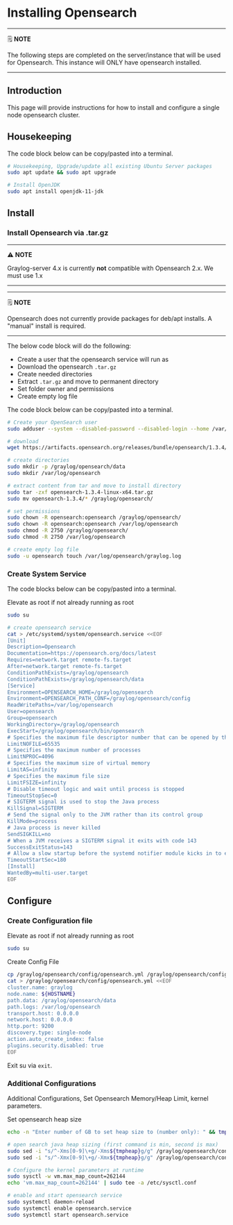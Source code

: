 # Installing Opensearch

---
🗒️ **NOTE**

The following steps are completed on the server/instance that will be used for Opensearch. This instance will ONLY have opensearch installed.

---

## Introduction

This page will provide instructions for how to install and configure a single node opensearch cluster.

## Housekeeping

The code block below can be copy/pasted into a terminal.

```sh
# Housekeeping, Upgrade/update all existing Ubuntu Server packages
sudo apt update && sudo apt upgrade

# Install OpenJDK
sudo apt install openjdk-11-jdk

```

## Install

### Install Opensearch via .tar.gz

---
⚠️ **NOTE**

Graylog-server 4.x is currently **not** compatible with Opensearch 2.x. We must use 1.x

---

---
🗒️ **NOTE**

Opensearch does not currently provide packages for deb/apt installs. A "manual" install is required.

---

The below code block will do the following:

* Create a user that the opensearch service will run as
* Download the opensearch `.tar.gz`
* Create needed directories
* Extract `.tar.gz` and move to permanent directory
* Set folder owner and permissions
* Create empty log file

The code block below can be copy/pasted into a terminal.

``` sh
# Create your OpenSearch user
sudo adduser --system --disabled-password --disabled-login --home /var/empty --no-create-home --quiet --force-badname --group opensearch

# download
wget https://artifacts.opensearch.org/releases/bundle/opensearch/1.3.4/opensearch-1.3.4-linux-x64.tar.gz

# create directories
sudo mkdir -p /graylog/opensearch/data
sudo mkdir /var/log/opensearch

# extract content from tar and move to install directory
sudo tar -zxf opensearch-1.3.4-linux-x64.tar.gz
sudo mv opensearch-1.3.4/* /graylog/opensearch/

# set permissions
sudo chown -R opensearch:opensearch /graylog/opensearch/
sudo chown -R opensearch:opensearch /var/log/opensearch
sudo chmod -R 2750 /graylog/opensearch/
sudo chmod -R 2750 /var/log/opensearch

# create empty log file
sudo -u opensearch touch /var/log/opensearch/graylog.log

```

### Create System Service

The code blocks below can be copy/pasted into a terminal.

Elevate as root if not already running as root

```sh
sudo su

```

```sh
# create opensearch service
cat > /etc/systemd/system/opensearch.service <<EOF
[Unit]
Description=Opensearch
Documentation=https://opensearch.org/docs/latest
Requires=network.target remote-fs.target
After=network.target remote-fs.target
ConditionPathExists=/graylog/opensearch
ConditionPathExists=/graylog/opensearch/data
[Service]
Environment=OPENSEARCH_HOME=/graylog/opensearch
Environment=OPENSEARCH_PATH_CONF=/graylog/opensearch/config
ReadWritePaths=/var/log/opensearch
User=opensearch
Group=opensearch
WorkingDirectory=/graylog/opensearch
ExecStart=/graylog/opensearch/bin/opensearch
# Specifies the maximum file descriptor number that can be opened by this process
LimitNOFILE=65535
# Specifies the maximum number of processes
LimitNPROC=4096
# Specifies the maximum size of virtual memory
LimitAS=infinity
# Specifies the maximum file size
LimitFSIZE=infinity
# Disable timeout logic and wait until process is stopped
TimeoutStopSec=0
# SIGTERM signal is used to stop the Java process
KillSignal=SIGTERM
# Send the signal only to the JVM rather than its control group
KillMode=process
# Java process is never killed
SendSIGKILL=no
# When a JVM receives a SIGTERM signal it exits with code 143
SuccessExitStatus=143
# Allow a slow startup before the systemd notifier module kicks in to extend the timeout
TimeoutStartSec=180
[Install]
WantedBy=multi-user.target
EOF

```

## Configure

### Create Configuration file

Elevate as root if not already running as root

```sh
sudo su

```

Create Config File

```sh
cp /graylog/opensearch/config/opensearch.yml /graylog/opensearch/config/opensearch.yml.bak
cat > /graylog/opensearch/config/opensearch.yml <<EOF
cluster.name: graylog
node.name: ${HOSTNAME}
path.data: /graylog/opensearch/data
path.logs: /var/log/opensearch
transport.host: 0.0.0.0
network.host: 0.0.0.0
http.port: 9200
discovery.type: single-node
action.auto_create_index: false
plugins.security.disabled: true
EOF

```

Exit su via `exit`.

### Additional Configurations

Additional Configurations, Set Opensearch Memory/Heap Limit, kernel parameters.

Set opensearch heap size

```sh
echo -n "Enter number of GB to set heap size to (number only): " && tmpheap=$(head -1 </dev/stdin)

```

```sh
# open search java heap sizing (first command is min, second is max)
sudo sed -i "s/^-Xms[0-9]\+g/-Xms${tmpheap}g/g" /graylog/opensearch/config/jvm.options
sudo sed -i "s/^-Xmx[0-9]\+g/-Xmx${tmpheap}g/g" /graylog/opensearch/config/jvm.options

# Configure the kernel parameters at runtime
sudo sysctl -w vm.max_map_count=262144
echo 'vm.max_map_count=262144' | sudo tee -a /etc/sysctl.conf

# enable and start opensearch service
sudo systemctl daemon-reload
sudo systemctl enable opensearch.service
sudo systemctl start opensearch.service

```